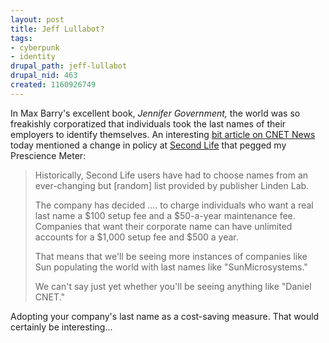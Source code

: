 ```yaml
--- 
layout: post
title: Jeff Lullabot?
tags: 
- cyberpunk
- identity
drupal_path: jeff-lullabot
drupal_nid: 463
created: 1160926749
---
```

In Max Barry's excellent book, <i>Jennifer Government,</i> the world was so freakishly corporatized that individuals took the last names of their employers to identify themselves. An interesting <a href="http://news.com.com/2061-10797_3-6125932.html">bit article on CNET News</a> today mentioned a change in policy at <a href="http://www.secondlife.com">Second Life</a> that pegged my Prescience Meter:

<blockquote>Historically, Second Life users have had to choose names from an ever-changing but [random] list provided by publisher Linden Lab.



The company has decided .... to charge individuals who want a real last name a $100 setup fee and a $50-a-year maintenance fee. Companies that want their corporate name can have unlimited accounts for a $1,000 setup fee and $500 a year.



That means that we'll be seeing more instances of companies like Sun populating the world with last names like "SunMicrosystems."



We can't say just yet whether you'll be seeing anything like "Daniel CNET."</blockquote>

Adopting your company's last name as a cost-saving measure. That would certainly be interesting...
